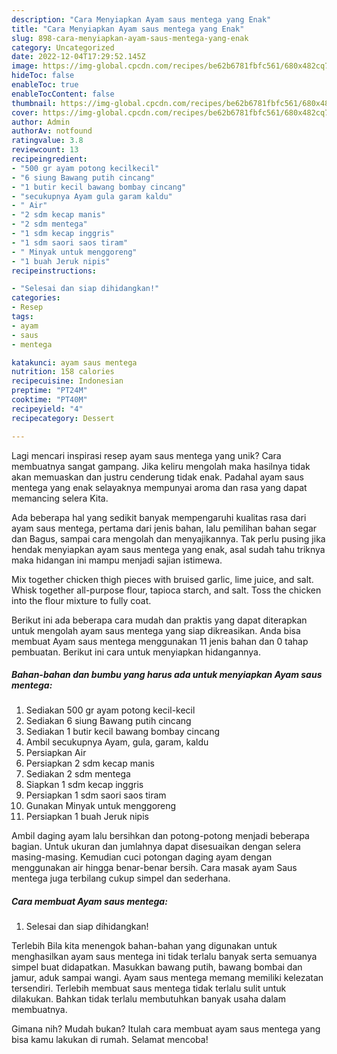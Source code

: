 ```yaml
---
description: "Cara Menyiapkan Ayam saus mentega yang Enak"
title: "Cara Menyiapkan Ayam saus mentega yang Enak"
slug: 898-cara-menyiapkan-ayam-saus-mentega-yang-enak
category: Uncategorized
date: 2022-12-04T17:29:52.145Z
image: https://img-global.cpcdn.com/recipes/be62b6781fbfc561/680x482cq70/ayam-saus-mentega-foto-resep-utama.jpg
hideToc: false
enableToc: true
enableTocContent: false
thumbnail: https://img-global.cpcdn.com/recipes/be62b6781fbfc561/680x482cq70/ayam-saus-mentega-foto-resep-utama.jpg
cover: https://img-global.cpcdn.com/recipes/be62b6781fbfc561/680x482cq70/ayam-saus-mentega-foto-resep-utama.jpg
author: Admin
authorAv: notfound
ratingvalue: 3.8
reviewcount: 13
recipeingredient:
- "500 gr ayam potong kecilkecil"
- "6 siung Bawang putih cincang"
- "1 butir kecil bawang bombay cincang"
- "secukupnya Ayam gula garam kaldu"
- " Air"
- "2 sdm kecap manis"
- "2 sdm mentega"
- "1 sdm kecap inggris"
- "1 sdm saori saos tiram"
- " Minyak untuk menggoreng"
- "1 buah Jeruk nipis"
recipeinstructions:

- "Selesai dan siap dihidangkan!"
categories:
- Resep
tags:
- ayam
- saus
- mentega

katakunci: ayam saus mentega 
nutrition: 158 calories
recipecuisine: Indonesian
preptime: "PT24M"
cooktime: "PT40M"
recipeyield: "4"
recipecategory: Dessert

---
```





Lagi mencari inspirasi resep ayam saus mentega yang unik? Cara membuatnya sangat gampang. Jika keliru mengolah maka hasilnya tidak akan memuaskan dan justru cenderung tidak enak. Padahal ayam saus mentega yang enak selayaknya mempunyai aroma dan rasa yang dapat memancing selera Kita.





Ada beberapa hal yang sedikit banyak mempengaruhi kualitas rasa dari ayam saus mentega, pertama dari jenis bahan, lalu pemilihan bahan segar dan Bagus, sampai cara mengolah dan menyajikannya. Tak perlu pusing jika hendak menyiapkan ayam saus mentega yang enak,      asal sudah tahu triknya maka hidangan ini mampu menjadi sajian istimewa.














Mix together chicken thigh pieces with bruised garlic, lime juice, and salt. Whisk together all-purpose flour, tapioca starch, and salt. Toss the chicken into the flour mixture to fully coat.






Berikut ini ada beberapa cara mudah dan praktis yang dapat diterapkan untuk mengolah ayam saus mentega yang siap dikreasikan. Anda bisa membuat Ayam saus mentega menggunakan 11 jenis bahan dan 0 tahap pembuatan. Berikut ini cara untuk menyiapkan hidangannya.

<!--inarticleads1-->

##### Bahan-bahan dan bumbu yang harus ada untuk menyiapkan Ayam saus mentega:

1. Sediakan 500 gr ayam potong kecil-kecil
1. Sediakan 6 siung Bawang putih cincang
1. Sediakan 1 butir kecil bawang bombay cincang
1. Ambil secukupnya Ayam, gula, garam, kaldu
1. Persiapkan  Air
1. Persiapkan 2 sdm kecap manis
1. Sediakan 2 sdm mentega
1. Siapkan 1 sdm kecap inggris
1. Persiapkan 1 sdm saori saos tiram
1. Gunakan  Minyak untuk menggoreng
1. Persiapkan 1 buah Jeruk nipis


Ambil daging ayam lalu bersihkan dan potong-potong menjadi beberapa bagian. Untuk ukuran dan jumlahnya dapat disesuaikan dengan selera masing-masing. Kemudian cuci potongan daging ayam dengan menggunakan air hingga benar-benar bersih. Cara masak ayam Saus mentega juga terbilang cukup simpel dan sederhana. 

<!--inarticleads2-->

##### Cara membuat Ayam saus mentega:


1. Selesai dan siap dihidangkan!

Terlebih Bila kita menengok bahan-bahan yang digunakan untuk menghasilkan ayam saus mentega ini tidak terlalu banyak serta semuanya simpel buat didapatkan. Masukkan bawang putih, bawang bombai dan jamur, aduk sampai wangi. Ayam saus mentega memang memiliki kelezatan tersendiri. Terlebih membuat saus mentega tidak terlalu sulit untuk dilakukan. Bahkan tidak terlalu membutuhkan banyak usaha dalam membuatnya. 

Gimana nih? Mudah bukan? Itulah cara membuat ayam saus mentega yang bisa kamu lakukan di rumah. Selamat mencoba!
